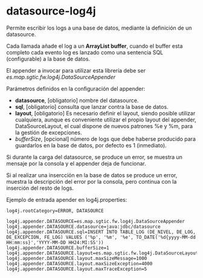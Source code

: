 # datasource-log4j
Permite escribir los logs a una base de datos, mediante la definición de un datasource.

Cada llamada añade el log a un **ArrayList buffer**, cuando el buffer esta completo cada evento log es lanzado como una sentencia SQL (configurable) a la base de datos.

El appender a invocar para utilizar esta librería debe ser *es.map.sgtic.fw.log4j.DataSourceAppender*

Parámetros definidos en la configuración del appender: 
 * **datasource**, [obligatorio] nombre del datasource. 
 * **sql**, [obligatorio] consulta que lanzar contra la base de datos. 
 * **layout**, [obligatorio] Es necesario definir el layout, siendo posible utilizar cualquiera, aunque es conveniente utilizar el propio layout del appender, DataSourceLayout, el cual dispone de nuevos patrones %e y %m, para la gestión de excepciones. 
 * *bufferSize*, [opcional] número de logs que debe haberse producido para guardarlos en la base de datos, por defecto es 1 (inmediato). 

Si durante la carga del datasource, se produce un error, se muestra un mensaje por la consola y el appender deja de funcionar. 

Si al realizar una insercción en la base de datos se produce un error, muestra la descripción del error por la consola, pero continua con la inserción del resto de logs. 

Ejemplo de entrada apender en log4j.properties: 

    log4j.rootCategory=ERROR, DATASOURCE

    log4j.appender.DATASOURCE=es.map.sgtic.fw.log4j.DataSourceAppender
    log4j.appender.DATASOURCE.datasource=java:jdbc/datasource
    log4j.appender.DATASOURCE.sql=INSERT INTO TABLE_LOG (DE_NIVEL, DE_LOG, DE_EXCEPCION, FE_LOG) VALUES ('%p', '%m', '%e', TO_DATE('%d{yyyy-MM-dd HH:mm:ss}','YYYY-MM-DD HH24:MI:SS'))
    log4j.appender.DATASOURCE.bufferSize=1
    log4j.appender.DATASOURCE.layout=es.map.sgtic.fw.log4j.DataSourceLayout
    log4j.appender.DATASOURCE.layout.maxSizeMessage=1000
    log4j.appender.DATASOURCE.layout.maxSizeException=4000
    log4j.appender.DATASOURCE.layout.maxTraceException=5


